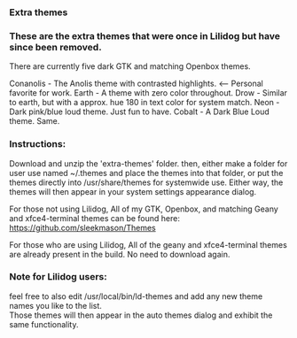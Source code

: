 ﻿### Extra themes
 
 
### These are the extra themes that were once in Lilidog but have since been removed.

There are currently five dark GTK and matching Openbox themes.

Conanolis - The Anolis theme with contrasted highlights. <-- Personal favorite for work.
Earth - A theme with zero color throughout.
Drow - Similar to earth, but with a approx. hue 180 in text color for system match.
Neon - Dark pink/blue loud theme.  Just fun to have.
Cobalt - A Dark Blue Loud theme. Same.

### Instructions:
Download and unzip the 'extra-themes' folder. then, either make a folder for user use
named ~/.themes and place the themes into that folder, or put the themes directly into 
/usr/share/themes for systemwide use. Either way, the themes will then appear in your 
system settings appearance dialog. 

For those not using Lilidog, All of my GTK, Openbox, and matching Geany and xfce4-terminal themes 
can be found here: https://github.com/sleekmason/Themes

For those who are using Lilidog, All of the geany and xfce4-terminal themes are already present 
in the build. No need to download again.

### Note for Lilidog users: 
feel free to also edit /usr/local/bin/ld-themes and add any new theme names you like to the list.  
Those themes will then appear in the auto themes dialog and exhibit the same functionality.